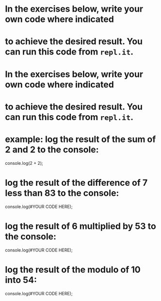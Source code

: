 # In the exercises below, write your own code where indicated
# to achieve the desired result. You can run this code from `repl.it`.

<!-- LB NOTES:
- do they do this in a repl or the console? probably a repl so they can save their work. do we want to introduce return and console.log in these initial exercises, and then switch to return when it is introduced in day 4 work?
-->

# In the exercises below, write your own code where indicated
# to achieve the desired result. You can run this code from `repl.it`.

# example: log the result of the sum of 2 and 2 to the console:
console.log(2 + 2);

# log the result of the difference of 7 less than 83 to the  console:
console.log(#YOUR CODE HERE);

# log the result of 6 multiplied by 53 to the  console:
console.log(#YOUR CODE HERE);

# log the result of the modulo of 10 into 54:
console.log(#YOUR CODE HERE);
